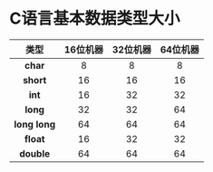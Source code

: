 # C语言基本数据类型大小

|     类型      | 16位机器 | 32位机器 | 64位机器 |
| :-----------: | :------: | :------: | :------: |
|   **char**    |    8     |    8     |    8     |
|   **short**   |    16    |    16    |    16    |
|    **int**    |    16    |    32    |    32    |
|   **long**    |    32    |    32    |    64    |
| **long long** |    64    |    64    |    64    |
|   **float**   |    16    |    32    |    32    |
|  **double**   |    64    |    64    |    64    |



